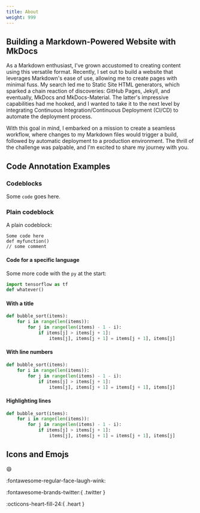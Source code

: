 ```yaml
---
title: About
weight: 999
---
```


## Building a Markdown-Powered Website with MkDocs

As a Markdown enthusiast, I've grown accustomed to creating content using this versatile format. Recently, I set out to build a website that leverages Markdown's ease of use, allowing me to create pages with minimal fuss. My search led me to Static Site HTML generators, which sparked a chain reaction of discoveries: GitHub Pages, Jekyll, and eventually, MkDocs and MkDocs-Material. The latter's impressive capabilities had me hooked, and I wanted to take it to the next level by integrating Continuous Integration/Continuous Deployment (CI/CD) to automate the deployment process.

With this goal in mind, I embarked on a mission to create a seamless workflow, where changes to my Markdown files would trigger a build, followed by automatic deployment to a production environment. The thrill of the challenge was palpable, and I'm excited to share my journey with you.

## Code Annotation Examples

### Codeblocks

Some `code` goes here.

### Plain codeblock

A plain codeblock:

```
Some code here
def myfunction()
// some comment
```

#### Code for a specific language

Some more code with the `py` at the start:

``` py
import tensorflow as tf
def whatever()
```

#### With a title

``` py title="bubble_sort.py"
def bubble_sort(items):
    for i in range(len(items)):
        for j in range(len(items) - 1 - i):
            if items[j] > items[j + 1]:
                items[j], items[j + 1] = items[j + 1], items[j]
```

#### With line numbers

``` py linenums="1"
def bubble_sort(items):
    for i in range(len(items)):
        for j in range(len(items) - 1 - i):
            if items[j] > items[j + 1]:
                items[j], items[j + 1] = items[j + 1], items[j]
```

#### Highlighting lines

``` py hl_lines="2 3"
def bubble_sort(items):
    for i in range(len(items)):
        for j in range(len(items) - 1 - i):
            if items[j] > items[j + 1]:
                items[j], items[j + 1] = items[j + 1], items[j]
```

## Icons and Emojs

:smile: 

:fontawesome-regular-face-laugh-wink:

:fontawesome-brands-twitter:{ .twitter }

:octicons-heart-fill-24:{ .heart }